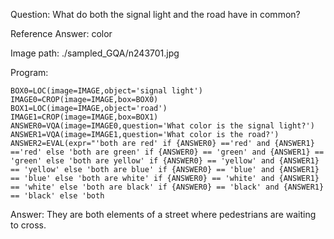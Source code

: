 Question: What do both the signal light and the road have in common?

Reference Answer: color

Image path: ./sampled_GQA/n243701.jpg

Program:

```
BOX0=LOC(image=IMAGE,object='signal light')
IMAGE0=CROP(image=IMAGE,box=BOX0)
BOX1=LOC(image=IMAGE,object='road')
IMAGE1=CROP(image=IMAGE,box=BOX1)
ANSWER0=VQA(image=IMAGE0,question='What color is the signal light?')
ANSWER1=VQA(image=IMAGE1,question='What color is the road?')
ANSWER2=EVAL(expr="'both are red' if {ANSWER0} =='red' and {ANSWER1} =='red' else 'both are green' if {ANSWER0} == 'green' and {ANSWER1} == 'green' else 'both are yellow' if {ANSWER0} == 'yellow' and {ANSWER1} == 'yellow' else 'both are blue' if {ANSWER0} == 'blue' and {ANSWER1} == 'blue' else 'both are white' if {ANSWER0} == 'white' and {ANSWER1} == 'white' else 'both are black' if {ANSWER0} == 'black' and {ANSWER1} == 'black' else 'both
```
Answer: They are both elements of a street where pedestrians are waiting to cross.

